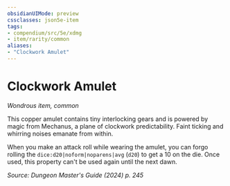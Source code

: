 ```yaml
---
obsidianUIMode: preview
cssclasses: json5e-item
tags:
- compendium/src/5e/xdmg
- item/rarity/common
aliases: 
- "Clockwork Amulet"
---
```

# Clockwork Amulet
*Wondrous item, common*  



This copper amulet contains tiny interlocking gears and is powered by magic from Mechanus, a plane of clockwork predictability. Faint ticking and whirring noises emanate from within.

When you make an attack roll while wearing the amulet, you can forgo rolling the `dice:d20|noform|noparens|avg` (`d20`) to get a 10 on the die. Once used, this property can't be used again until the next dawn.

*Source: Dungeon Master's Guide (2024) p. 245*